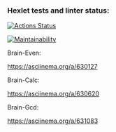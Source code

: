 ### Hexlet tests and linter status:
[![Actions Status](https://github.com/Cross-sama/frontend-project-44/actions/workflows/hexlet-check.yml/badge.svg)](https://github.com/Cross-sama/frontend-project-44/actions)

[![Maintainability](https://api.codeclimate.com/v1/badges/3e4885551efbbffadf18/maintainability)](https://codeclimate.com/github/Cross-sama/frontend-project-44/maintainability)

Brain-Even:

https://asciinema.org/a/630127

Brain-Calc:

https://asciinema.org/a/630620

Brain-Gcd:

https://asciinema.org/a/631083
